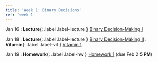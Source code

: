 ```yaml
---
title: 'Week 1: Binary Decisions'
ref: 'week-1'
---
```


Jan 16
: **Lecture**{: .label .label-lecture } [Binary Decision-Making I](lecture/lec01)

Jan 18
: **Lecture**{: .label .label-lecture } [Binary Decision-Making II](lecture/lec02)
: **Vitamin**{: .label .label-vit } [Vitamin 1](https://www.gradescope.com/courses/711377/assignments/3967861)

Jan 19
: **Homework**{: .label .label-hw } [Homework 1](https://data102.datahub.berkeley.edu/hub/user-redirect/git-pull?repo=https%3A%2F%2Fgithub.com%2Fds-102%2Fsp24-materials&urlpath=lab%2Ftree%2Fsp24-materials%2Fhw%2Fhw1%2Fhw1.pdf&branch=main) (due Feb 2 **5 PM**)
